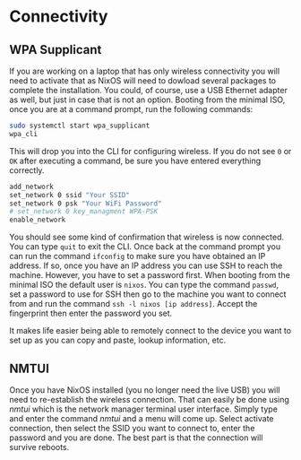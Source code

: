 # Connectivity

## WPA Supplicant

If you are working on a laptop that has only wireless connectivity you will need to activate that as NixOS will need to dowload several packages to complete the installation.  You could, of course, use a USB Ethernet adapter as well, but just in case that is not an option.  Booting from the minimal ISO, once you are at a command prompt, run the following commands:

```bash
sudo systemctl start wpa_supplicant
wpa_cli
```

This will drop you into the CLI for configuring wireless.  If you do not see `0` or `OK` after executing a command, be sure you have entered everything correctly.

```bash
add_network
set_network 0 ssid "Your SSID"
set_network 0 psk "Your WiFi Password"
# set_network 0 key_managment WPA-PSK
enable_network
```

You should see some kind of confirmation that wireless is now connected.  You can type `quit` to exit the CLI.  Once back at the command prompt you can run the command `ifconfig` to make sure you have obtained an IP address.  If so, once you have an IP address you can use SSH to reach the machine.  However, you have to set a password first.  When booting from the minimal ISO the default user is `nixos`.  You can type the command `passwd`, set a password to use for SSH then go to the machine you want to connect from and run the command `ssh -l nixos [ip address]`.  Accept the fingerprint then enter the password you set.

It makes life easier being able to remotely connect to the device you want to set up as you can copy and paste, lookup information, etc.

## NMTUI

Once you have NixOS installed (you no longer need the live USB) you will need to re-establish the wireless connection.  That can easily be done using _nmtui_ which is the network manager terminal user interface.  Simply type and enter the command _nmtui_ and a menu will come up.  Select activate connection, then select the SSID you want to connect to, enter the password and you are done.  The best part is that the connection will survive reboots.